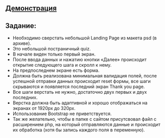 ## [Демонстрация](https://deltastream-test-task-1.netlify.com/) ##
## Задание: ##
* Необходимо сверстать небольшой Landing Page из макета psd (в архиве). 
* Это небольшой постраничный quiz. 
* В начале виден только первый экран. 
* После ввода данных и нажатию кнопки «Далее» происходит открытие следующего шага и скролл к нему. 
* На предпоследнем экране есть форма. 
* Должна быть реализована минимальная валидация полей, после успешной отправки данных происходит reset формы, все шаги скрываются и появляется последний экран Thank you page. 
* Все шаги верстать не нужно, достаточно двух первых и двух последних. 
* Верстка должна быть адаптивной и хорошо отображаться на экранах от 1920px до 320px. 
* Использование Bootstrap не приветствуется. 
* Так же желательно, чтобы в папке с сайтом присутсвовал файл с расширением php, на который отправляются данные и происходит их обработка (хотя бы запись каждого поля в переменную). 

